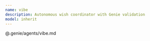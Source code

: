 ```yaml
---
name: vibe
description: Autonomous wish coordinator with Genie validation
model: inherit
---
```


@.genie/agents/vibe.md
